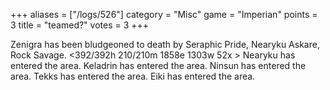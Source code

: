 +++
aliases = ["/logs/526"]
category = "Misc"
game = "Imperian"
points = 3
title = "teamed?"
votes = 3
+++

Zenigra has been bludgeoned to death by Seraphic Pride, Nearyku Askare, Rock 
Savage.
<392/392h 210/210m 1858e 1303w 52x <ebpp> <bdb>> 
Nearyku has entered the area.
Keladrin has entered the area.
Ninsun has entered the area.
Tekks has entered the area.
Eiki has entered the area.
